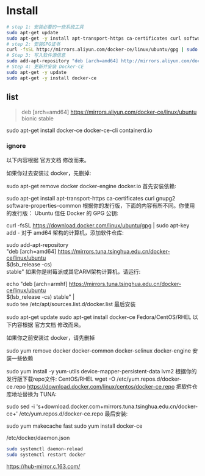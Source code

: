 # Install

```bash
# step 1: 安装必要的一些系统工具
sudo apt-get update
sudo apt-get -y install apt-transport-https ca-certificates curl software-properties-common
# step 2: 安装GPG证书
curl -fsSL http://mirrors.aliyun.com/docker-ce/linux/ubuntu/gpg | sudo apt-key add -
# Step 3: 写入软件源信息
sudo add-apt-repository "deb [arch=amd64] http://mirrors.aliyun.com/docker-ce/linux/ubuntu $(lsb_release -cs) stable"
# Step 4: 更新并安装 Docker-CE
sudo apt-get -y update
sudo apt-get -y install docker-ce
```

## list
> deb [arch=amd64] https://mirrors.aliyun.com/docker-ce/linux/ubuntu bionic stable

sudo apt-get install docker-ce docker-ce-cli containerd.io

### ignore

以下内容根据 官方文档 修改而来。

如果你过去安装过 docker，先删掉:

sudo apt-get remove docker docker-engine docker.io
首先安装依赖:

sudo apt-get install apt-transport-https ca-certificates curl gnupg2 software-properties-common
根据你的发行版，下面的内容有所不同。你使用的发行版： 
Ubuntu
信任 Docker 的 GPG 公钥:

curl -fsSL https://download.docker.com/linux/ubuntu/gpg | sudo apt-key add -
对于 amd64 架构的计算机，添加软件仓库:

sudo add-apt-repository \
   "deb [arch=amd64] https://mirrors.tuna.tsinghua.edu.cn/docker-ce/linux/ubuntu \
   $(lsb_release -cs) \
   stable"
如果你是树莓派或其它ARM架构计算机，请运行:

echo "deb [arch=armhf] https://mirrors.tuna.tsinghua.edu.cn/docker-ce/linux/ubuntu \
     $(lsb_release -cs) stable" | \
    sudo tee /etc/apt/sources.list.d/docker.list
最后安装

sudo apt-get update
sudo apt-get install docker-ce
Fedora/CentOS/RHEL
以下内容根据 官方文档 修改而来。

如果你之前安装过 docker，请先删掉

sudo yum remove docker docker-common docker-selinux docker-engine
安装一些依赖

sudo yum install -y yum-utils device-mapper-persistent-data lvm2
根据你的发行版下载repo文件: 
CentOS/RHEL
wget -O /etc/yum.repos.d/docker-ce.repo https://download.docker.com/linux/centos/docker-ce.repo
把软件仓库地址替换为 TUNA:

sudo sed -i 's+download.docker.com+mirrors.tuna.tsinghua.edu.cn/docker-ce+' /etc/yum.repos.d/docker-ce.repo
最后安装:

sudo yum makecache fast
sudo yum install docker-ce



 /etc/docker/daemon.json

```bash
sudo systemctl daemon-reload
sudo systemctl restart docker

```

<https://hub-mirror.c.163.com/>